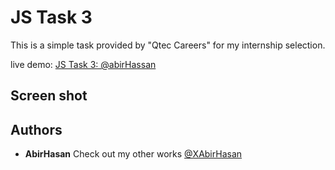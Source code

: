 # JS Task 3
This is a simple task provided by "Qtec Careers" for my internship selection.

live demo: [JS Task 3: @abirHassan](https://xabirhasan.github.io/JS-Task-3/)


## Screen shot

<!-- ### Splash Screen -->
<!-- <img src="demo/1.png" alt="home" width="300"/> -->


## Authors

* **AbirHasan**
Check out my other works [@XAbirHasan](https://github.com/XAbirHasan)
